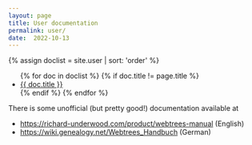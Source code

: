 ```yaml
---
layout: page
title: User documentation
permalink: user/
date:  2022-10-13
---
```


{% assign doclist = site.user | sort: 'order' %}
<ul>
    {% for doc in doclist %}
        {% if doc.title != page.title %}
            <li><a href="{{ doc.url }}">{{ doc.title }}</a></li>
        {% endif %}
    {% endfor %}
</ul>

There is some unofficial (but pretty good!) documentation available at
* <https://richard-underwood.com/product/webtrees-manual> (English)
* <https://wiki.genealogy.net/Webtrees_Handbuch> (German)
